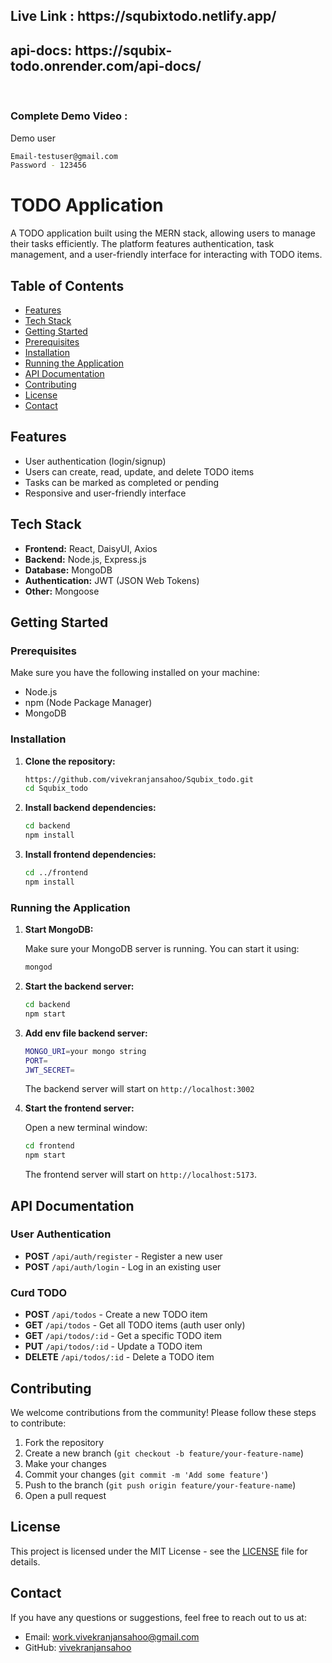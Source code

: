 <h2>Live Link : https://squbixtodo.netlify.app/ </h2>
<h2>api-docs: https://squbix-todo.onrender.com/api-docs/</h2>
<br>
<h3>Complete Demo Video :</h3>




Demo user
 ```bash
Email-testuser@gmail.com
Password - 123456
```


# TODO Application

A TODO application built using the MERN stack, allowing users to manage their tasks efficiently. The platform features authentication, task management, and a user-friendly interface for interacting with TODO items.

## Table of Contents

- [Features](#features)
- [Tech Stack](#tech-stack)
- [Getting Started](#getting-started)
- [Prerequisites](#prerequisites)
- [Installation](#installation)
- [Running the Application](#running-the-application)
- [API Documentation](#api-documentation)
- [Contributing](#contributing)
- [License](#license)
- [Contact](#contact)

## Features

- User authentication (login/signup)
- Users can create, read, update, and delete TODO items
- Tasks can be marked as completed or pending
- Responsive and user-friendly interface

## Tech Stack

- **Frontend:** React, DaisyUI, Axios
- **Backend:** Node.js, Express.js
- **Database:** MongoDB
- **Authentication:** JWT (JSON Web Tokens)
- **Other:** Mongoose

## Getting Started

### Prerequisites

Make sure you have the following installed on your machine:

- Node.js
- npm (Node Package Manager)
- MongoDB

### Installation

1. **Clone the repository:**

    ```bash
   https://github.com/vivekranjansahoo/Squbix_todo.git
    cd Squbix_todo
    ```

2. **Install backend dependencies:**

    ```bash
    cd backend
    npm install
    ```

3. **Install frontend dependencies:**

    ```bash
    cd ../frontend
    npm install
    ```

### Running the Application

1. **Start MongoDB:**

    Make sure your MongoDB server is running. You can start it using:

    ```bash
    mongod
    ```

2. **Start the backend server:**

    ```bash
    cd backend
    npm start
    ```

    
3. **Add env file backend server:**
   
     ```bash
   MONGO_URI=your mongo string
   PORT= 
   JWT_SECRET=
    ```
   The backend server will start on `http://localhost:3002`

4. **Start the frontend server:**

    Open a new terminal window:

    ```bash
    cd frontend
    npm start
    ```

    The frontend server will start on `http://localhost:5173`.

## API Documentation

### User Authentication

- **POST** `/api/auth/register` - Register a new user
- **POST** `/api/auth/login` - Log in an existing user

### Curd TODO

- **POST** `/api/todos` - Create a new TODO item
- **GET** `/api/todos` - Get all TODO items (auth user only)
- **GET** `/api/todos/:id` - Get a specific TODO item
- **PUT** `/api/todos/:id` - Update a TODO item
- **DELETE** `/api/todos/:id` - Delete a TODO item



## Contributing

We welcome contributions from the community! Please follow these steps to contribute:

1. Fork the repository
2. Create a new branch (`git checkout -b feature/your-feature-name`)
3. Make your changes
4. Commit your changes (`git commit -m 'Add some feature'`)
5. Push to the branch (`git push origin feature/your-feature-name`)
6. Open a pull request

## License

This project is licensed under the MIT License - see the [LICENSE](LICENSE) file for details.

## Contact

If you have any questions or suggestions, feel free to reach out to us at:

- Email: work.vivekranjansahoo@gmail.com
- GitHub: [vivekranjansahoo](https://github.com/vivekranjansahoo)


